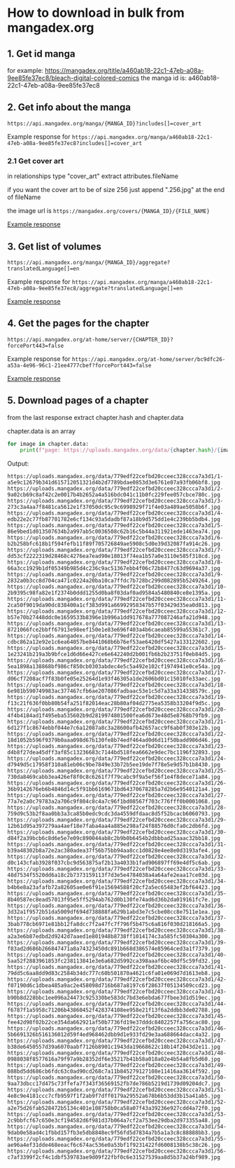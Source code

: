 # How to download in bulk from mangadex.org

## 1. Get id manga

for example: https://mangadex.org/title/a460ab18-22c1-47eb-a08a-9ee85fe37ec8/bleach-digital-colored-comics
the manga id is: a460ab18-22c1-47eb-a08a-9ee85fe37ec8

## 2. Get info about the manga

`https://api.mangadex.org/manga/{MANGA_ID}?includes[]=cover_art`

Example response for `https://api.mangadex.org/manga/a460ab18-22c1-47eb-a08a-9ee85fe37ec8?includes[]=cover_art`

### 2.1 Get cover art

in relationships type "cover_art" extract attributes.fileName

if you want the cover art to be of size 256
just append ".256.jpg" at the end of fileName

the image url is `https://mangadex.org/covers/{MANGA_ID}/{FILE_NAME}`

[Example response](./example-res/manga.json)

## 3. Get list of volumes

`https://api.mangadex.org/manga/{MANGA_ID}/aggregate?translatedLanguage[]=en`

Example response for `https://api.mangadex.org/manga/a460ab18-22c1-47eb-a08a-9ee85fe37ec8/aggregate?translatedLanguage[]=en`

[Example response](./example-res/aggregate.json)

## 4. Get the pages for the chapter

`https://api.mangadex.org/at-home/server/{CHAPTER_ID}?forcePort443=false`

Example response for `https://api.mangadex.org/at-home/server/bc9dfc26-a53a-4e96-96c1-21ee4777cbef?forcePort443=false`

[Example response](./example-res/pages.json)

## 5. Download pages of a chapter

from the last response extract chapter.hash and chapter.data

chapter.data is an array

```python
for image in chapter.data:
    print(f"page: https://uploads.mangadex.org/data/{chapter.hash}/{image}")
```

Output:

```text
https://uploads.mangadex.org/data/779edf22cefbd20cceec328ccca7a3d1/1-a5e9c12679b341d615712051321d4b2d7789bdae0853d3e6761e07a93fb06bf8.jpg
https://uploads.mangadex.org/data/779edf22cefbd20cceec328ccca7a3d1/2-9a02cb69c8af42c2e0017b4b2652a4a516bdc041c11b0fc229fee057cbce780c.jpg
https://uploads.mangadex.org/data/779edf22cefbd20cceec328ccca7a3d1/3-273c3a4aa7f8481ca5612e1f37050dc95c9c6998929f71f4e03a489ae5058b6f.jpg
https://uploads.mangadex.org/data/779edf22cefbd20cceec328ccca7a3d1/4-edb22e2c77fb87701782e6cf134c93a5dadbf87a18b9d575dd1e4c239bb5bdb4.jpg
https://uploads.mangadex.org/data/779edf22cefbd20cceec328ccca7a3d1/5-86e9bed1d013507634b2a997ab5c0036508c62b16c5b44a311921ede1463ea74.jpg
https://uploads.mangadex.org/data/779edf22cefbd20cceec328ccca7a3d1/6-b2b258bfc618b1f594fefb11f89f705726849ae5908c5d0e39d32087fa914c26.jpg
https://uploads.mangadex.org/data/779edf22cefbd20cceec328ccca7a3d1/7-dd53cf2222319d28468c4276ea7ead90e18013f74ea1b57a0e3110e585f318cd.jpg
https://uploads.mangadex.org/data/779edf22cefbd20cceec328ccca7a3d1/8-66a3cc1929b1df05349b985d4c236c9ac51367ebb4f06c72b8477c63d9694a37.jpg
https://uploads.mangadex.org/data/779edf22cefbd20cceec328ccca7a3d1/9-2832a0b3cc8d704ca471c0224a20ba10ca7ffdc7b728bc299d082895b5249264.jpg
https://uploads.mangadex.org/data/779edf22cefbd20cceec328ccca7a3d1/10-2b9395c98fa82e1f2374b0ddd1255d0ba8f03daf0ad9584a5480840ce8e1395a.jpg
https://uploads.mangadex.org/data/779edf22cefbd20cceec328ccca7a3d1/11-2ca50f9019da90dc838400a1cf383d991a66992958347b57f03429d35ea0d813.jpg
https://uploads.mangadex.org/data/779edf22cefbd20cceec328ccca7a3d1/12-b57e70b27448ddc0e1659533b8396e1b996a1dd917678a777087246afa21d948.jpg
https://uploads.mangadex.org/data/779edf22cefbd20cceec328ccca7a3d1/13-8721066fce2bbff67913e98eef150e1e83e696f403a4b6caeab85599a55361c7.jpg
https://uploads.mangadex.org/data/779edf22cefbd20cceec328ccca7a3d1/14-cdbc862a12e92e1c6ea64057be8441068b6b76ef53ae6420df5427a133122602.jpg
https://uploads.mangadex.org/data/779edf22cefbd20cceec328ccca7a3d1/15-1e23241b219a3b9bfce1d6d66e427ce6e642240d2b001fb6b2b23751f0eb84d5.jpg
https://uploads.mangadex.org/data/779edf22cefbd20cceec328ccca7a3d1/16-5ea1898a138868bf986cf850cb0303abdec4e5c5a492e102cf1974941e0ce54a.jpg
https://uploads.mangadex.org/data/779edf22cefbd20cceec328ccca7a3d1/17-d06cf7208acf7f83b0fe05e25264d1e93f46305a1de2606bd01c15010fe33aec.jpg
https://uploads.mangadex.org/data/779edf22cefbd20cceec328ccca7a3d1/18-6e981b590749983ac377467cfb6ae207086fadbaac53e1c5d7a33a314338579c.jpg
https://uploads.mangadex.org/data/779edf22cefbd20cceec328ccca7a3d1/19-f13c21f636f0bb80b54fa251f82014eac28b80af04d2775ea5358b33204f9d5c.jpg
https://uploads.mangadex.org/data/779edf22cefbd20cceec328ccca7a3d1/20-4f4b4184ad1f495eba535602b9d2819974801500fea6d673e48d5e8768b79fb9.jpg
https://uploads.mangadex.org/data/779edf22cefbd20cceec328ccca7a3d1/21-6d127f1c8674ebbf044e7c6a12087a8c3a28600afb42657acc9f6ab0f303e12b.jpg
https://uploads.mangadex.org/data/779edf22cefbd20cceec328ccca7a3d1/22-18d1052b596f9379b0aaa098d67b130fe8b74edf464ad0d6d11f50badd986d46.jpg
https://uploads.mangadex.org/data/779edf22cefbd20cceec328ccca7a3d1/23-d4b8f27dea45dff3af85c13236683c7144bd518fea6662e9dec7bc1196f32893.jpg
https://uploads.mangadex.org/data/779edf22cefbd20cceec328ccca7a3d1/24-d7949d5c17958f310a81eb06c9be7849e33b72b5ee19de7f78e5e9d57b1b8430.jpg
https://uploads.mangadex.org/data/779edf22cefbd20cceec328ccca7a3d1/25-730da8469cabb3ea426ef8f0c8c6261f7f79cabc9f9a5ef56f1e4f8dece71a84.jpg
https://uploads.mangadex.org/data/779edf22cefbd20cceec328ccca7a3d1/26-36b9142676eb6b4846d14c5f91bb6169671bd64370678285a7d2b6e9540121a4.jpg
https://uploads.mangadex.org/data/779edf22cefbd20cceec328ccca7a3d1/27-77a7e2a0c79783a2a706c9f804c8c4a7c96f1bd08567f703c776fff0b0001068.jpg
https://uploads.mangadex.org/data/779edf22cefbd20cceec328ccca7a3d1/28-759d9c53b2f8aa0bb3a3ca85b0edc9cdc3da4559dfdaac8d5f52bcacb6060793.jpg
https://uploads.mangadex.org/data/779edf22cefbd20cceec328ccca7a3d1/29-12b61d95a397279aa4aef18e7faba4aa4a885e298af24f88576d0cfa0c2db6fd.jpg
https://uploads.mangadex.org/data/779edf22cefbd20cceec328ccca7a3d1/30-d84f2a39bcb6c8d6e5e7e09c890044ab8c2b9b0b6454b2dbbbad25aaac32bb18.jpg
https://uploads.mangadex.org/data/779edf22cefbd20cceec328ccca7a3d1/31-b39a48302b8a72e2ac380adea37f56b75bb94aa8cc1d0828e4ee8e0d3193afe4.jpg
https://uploads.mangadex.org/data/779edf22cefbd20cceec328ccca7a3d1/32-d0c143cfab3928f037cbc9d563875af2b13a4033b1fad906897ff69e4df5c6ab.jpg
https://uploads.mangadex.org/data/779edf22cefbd20cceec328ccca7a3d1/33-48d7534f5520dd6a18c2b7373159113f7d3e5e4784038a4a64afe2eaa17ce03d.jpg
https://uploads.mangadex.org/data/779edf22cefbd20cceec328ccca7a3d1/34-b4b6e8a23afafb72a82605ae0e6f91e15694588f20cf2a5ec65483ef2bf64423.jpg
https://uploads.mangadex.org/data/779edf22cefbd20cceec328ccca7a3d1/35-8b40587ec8ead57013f95e5ff5294ab762d0b130fe74ad6d36b2da019161fc7e.jpg
https://uploads.mangadex.org/data/779edf22cefbd20cceec328ccca7a3d1/36-3d32a1f9572b51da5009df694d738888fa629b1abd3e7c5cbe08cc8e7511e1ea.jpg
https://uploads.mangadex.org/data/779edf22cefbd20cceec328ccca7a3d1/37-3bab778cb6971e81bb12fa8dcc7f2a47fc7f796f5b475c6a816f030d218166a5.jpg
https://uploads.mangadex.org/data/779edf22cefbd20cceec328ccca7a3d1/38-a2a3e6b87edbd2d9242d7aaed1e801948b8738ff1014174c3a585fc50304a300.jpg
https://uploads.mangadex.org/data/779edf22cefbd20cceec328ccca7a3d1/39-f83ad2d686b266847471a8a74323450dc891b668d386574e85964ced3a1f7379.jpg
https://uploads.mangadex.org/data/779edf22cefbd20cceec328ccca7a3d1/40-5aa52f2883961853fc238113841e3e6a682d5992ca398aaaf6bc40df5c59fd32.jpg
https://uploads.mangadex.org/data/779edf22cefbd20cceec328ccca7a3d1/41-79dd5c6aa8dd9d83c2584b34dc777c60b501870a4621c6fa01e069d7d1613eb8.jpg
https://uploads.mangadex.org/data/779edf22cefbd20cceec328ccca7a3d1/42-f07190d6c1dbea485a9ac2e458098d716b687a8197c6f28637f05134509ccd23.jpg
https://uploads.mangadex.org/data/779edf22cefbd20cceec328ccca7a3d1/43-b90b8d228bbc1ee096a24473c925330be583dc7bd3e6ebda677fbee3d1d519ec.jpg
https://uploads.mangadex.org/data/779edf22cefbd20cceec328ccca7a3d1/44-f6787f1a5958c71206b43860452f428374108ee958e21f13f6a2ddbb3de02788.jpg
https://uploads.mangadex.org/data/779edf22cefbd20cceec328ccca7a3d1/45-fee42d98f02b22ce354da662921af50b7736fd19e37dddc8402257fa756cac80.jpg
https://uploads.mangadex.org/data/779edf22cefbd20cceec328ccca7a3d1/46-5b6691326b516136012d59f4ed968462dbb9d1e933fd29e3aa688664dacc4a32.jpg
https://uploads.mangadex.org/data/779edf22cefbd20cceec328ccca7a3d1/47-b38de6450557d39a6070aabf7126b8901c1943da19668622c18b14f2043d2e11.jpg
https://uploads.mangadex.org/data/779edf22cefbd20cceec328ccca7a3d1/48-0988038f8577616a79f97a9b28352df6e35217b41b58a018a02e4b54a8fb5d60.jpg
https://uploads.mangadex.org/data/779edf22cefbd20cceec328ccca7a3d1/49-088bd5dd686cb6fdc63c0ad90cd268c7a11b845279127108e11416aa3614f592.jpg
https://uploads.mangadex.org/data/779edf22cefbd20cceec328ccca7a3d1/50-9aa73dbcc17d475c73ffefa7f343f36569152fb7de786b5219d1739d09204dc7.jpg
https://uploads.mangadex.org/data/779edf22cefbd20cceec328ccca7a3d1/51-4e8c9e4181ccc7cfb9597f1f2ab9f7dff0179a29552a678b6b53dd3b15a41ab5.jpg
https://uploads.mangadex.org/data/779edf22cefbd20cceec328ccca7a3d1/52-a2e75d26fab528472b5134c401e108758b0ca58a07f43a39236e927cdd4a72f0.jpg
https://uploads.mangadex.org/data/779edf22cefbd20cceec328ccca7a3d1/53-2c9bbfcf67c650e3cf194582d6f981d37b064a7cf2a753ee29dba2d973355a48.jpg
https://uploads.mangadex.org/data/779edf22cefbd20cceec328ccca7a3d1/54-9dab0e58ad4c1fbbd157fb3e5db8848ec9f56fd5d7834a7b5a1a3c8c88888bb3.jpg
https://uploads.mangadex.org/data/779edf22cefbd20cceec328ccca7a3d1/55-ae96a4ef31dde468eeacf6c674ac536e0a53bf1f9231422fd6008138b5c38c26.jpg
https://uploads.mangadex.org/data/779edf22cefbd20cceec328ccca7a3d1/56-c7af3399f2cf4c1dbf539783ae9d09f22fbf0c6e31527539aa8d5b37a24bf989.jpg
```
